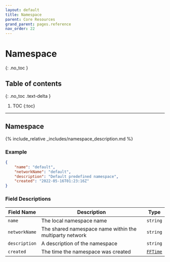 ```yaml
---
layout: default
title: Namespace
parent: Core Resources
grand_parent: pages.reference
nav_order: 22
---
```


# Namespace
{: .no_toc }

## Table of contents
{: .no_toc .text-delta }

1. TOC
{:toc}

---
## Namespace

{% include_relative _includes/namespace_description.md %}

### Example

```json
{
    "name": "default",
    "networkName": "default",
    "description": "Default predefined namespace",
    "created": "2022-05-16T01:23:16Z"
}
```

### Field Descriptions

| Field Name | Description | Type |
|------------|-------------|------|
| `name` | The local namespace name | `string` |
| `networkName` | The shared namespace name within the multiparty network | `string` |
| `description` | A description of the namespace | `string` |
| `created` | The time the namespace was created | [`FFTime`](simpletypes#fftime) |

